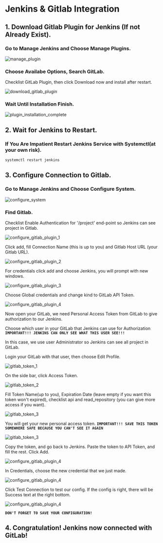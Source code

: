 # Jenkins & Gitlab Integration

## 1. Download Gitlab Plugin for Jenkins (If not Already Exist).

### Go to Manage Jenkins and Choose Manage Plugins.

![manage_plugin](../images/manage-jenkins.PNG)

### Choose Availabe Options, Search GitLab.

Checklist GitLab Plugin, then click Download now and install after restart.
 
![download_gitlab_plugin](../images/download-gitlab-plugin.PNG)

### Wait Until Installation Finish.

![plugin_installation_complete](../images/plugin-installation-complete.PNG)

## 2. Wait for Jenkins to Restart.
### If You Are Impatient Restart Jenkins Service with Systemctl(at your own risk).
```bash
systemctl restart jenkins
```

## 3. Configure Connection to Gitlab.
### Go to Manage Jenkins and Choose Configure System.

![configure_system](../images/configure-system.PNG)

### Find Gitlab.
Checklist Enable Authentication for '/project' end-point so Jenkins can see project in Gitlab.

![configure_gitlab_plugin_1](../images/configure-gitlab-plugin-1.PNG)

Click add, fill Connection Name (this is up to you) and Gitlab Host URL (your Gitlab URL).

![configure_gitlab_plugin_2](../images/configure-gitlab-plugin-2.PNG)

For credentials click add and choose Jenkins, you will prompt with new windows.

![configure_gitlab_plugin_3](../images/configure-gitlab-plugin-3.PNG)

Choose Global credentials and change kind to GitLab API Token.

![configure_gitlab_plugin_4](../images/configure-gitlab-plugin-4.PNG)

Now open your GitLab, we need Personal Access Token from GitLab to give authorization to our Jenkins.

Choose which user in your GitLab that Jenkins can use for Authorization **`IMPORTANT!!! JENKINS CAN ONLY SEE WHAT THIS USER SEE!!!`**

In this case, we use user Administrator so Jenkins can see all project in GitLab. 

Login your GitLab with that user, then choose Edit Profile.

![gitlab_token_1](../images/gitlab-token-1.PNG)

On the side bar, click Access Token.

![gitlab_token_2](../images/gitlab-token-2.PNG)

Fill Token Name(up to you), Expiration Date (leave empty if you want this token won't expired), checklist api and read_repository (you can give more access if you want).

![gitlab_token_3](../images/gitlab-token-3.PNG)

You will get your new personal access token. **`IMPORTANT!!! SAVE THIS TOKEN SOMEWHERE SAFE BECAUSE YOU CAN'T SEE IT AGAIN`**

![gitlab_token_3](../images/gitlab-token-4.PNG)

Copy the token, and go back to Jenkins. Paste the token to API Token, and fill the rest. Click Add.

![configure_gitlab_plugin_4](../images/configure-gitlab-plugin-5.PNG)

In Credentials, choose the new credential that we just made.

![configure_gitlab_plugin_4](../images/configure-gitlab-plugin-6.PNG)

Click Test Connection to test our config. If the config is right, there will be Success text at the right bottom.

![configure_gitlab_plugin_4](../images/configure-gitlab-plugin-7.PNG)

**`DON'T FORGET TO SAVE YOUR CONFIGURATION!`**

## 4. Congratulation! Jenkins now connected with GitLab!
